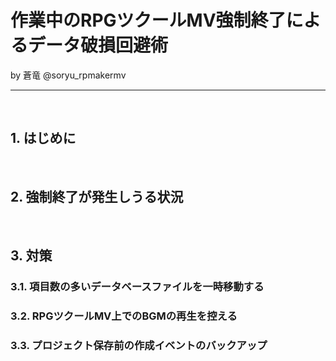# 作業中のRPGツクールMV強制終了によるデータ破損回避術

by 蒼竜 @soryu_rpmakermv

-------------------------------------------------

<br>

## 1. はじめに



<br>

## 2. 強制終了が発生しうる状況



<br>

## 3. 対策

### 3.1. 項目数の多いデータベースファイルを一時移動する

### 3.2. RPGツクールMV上でのBGMの再生を控える

### 3.3. プロジェクト保存前の作成イベントのバックアップ
